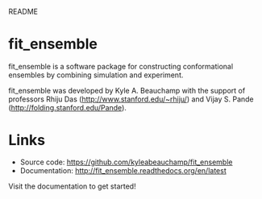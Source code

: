 ######
README
######

fit_ensemble
============

fit_ensemble is a software package for constructing conformational ensembles
by combining simulation and experiment.  

fit_ensemble was developed by Kyle A. Beauchamp with the support of professors Rhiju Das (http://www.stanford.edu/~rhiju/) and Vijay S. Pande (http://folding.stanford.edu/Pande).

Links
=====

- Source code: https://github.com/kyleabeauchamp/fit_ensemble
- Documentation: http://fit_ensemble.readthedocs.org/en/latest

Visit the documentation to get started!

